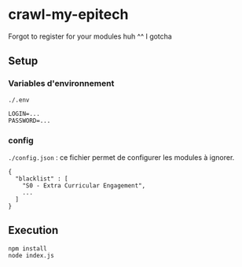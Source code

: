 # crawl-my-epitech
Forgot to register for your modules huh ^^ I gotcha

## Setup
### Variables d'environnement
`./.env`
```
LOGIN=...
PASSWORD=...
```

### config
`./config.json` : ce fichier permet de configurer les modules à ignorer. 
```
{
  "blacklist" : [
    "S0 - Extra Curricular Engagement",
    ...
  ]
}
```

## Execution
```
npm install
node index.js
```